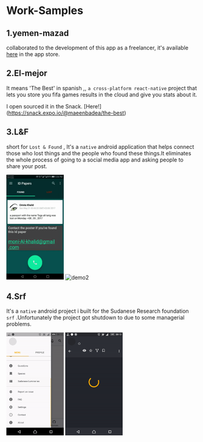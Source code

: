 # Work-Samples


## 1.yemen-mazad

collaborated to the development of this app as a freelancer, it's available [here](https://play.google.com/store/apps/details?id=com.yemenmazad&hl=en_US) in the app store.


## 2.El-mejor

It means 'The Best' in spanish ,, `a cross-platform react-native` project that lets you store you fifa games results in the cloud and give you stats about it.

I open sourced it in the Snack. [Here!] (https://snack.expo.io/@maeenbadea/the-best)



## 3.L&F  

short for `Lost & Found` , It's a `native` android application that helps connect those who lost things and the people who found these things.It eliminates the whole process of going to a social media app and asking people to share your post.

<img src="gifs/l&f1.gif" alt="demo1" width="30%"/>
<img src="gifs/l&f2.gif" alt="demo2" width="30%"/>


## 4.Srf   

It's a `native` android project i built for the Sudanese Research foundation `srf` .Unfortunately the   project got shutdown to due to some managerial problems. 

<img src="gifs/srf1.gif" alt="demo1" width="30%"/>
<img src="gifs/srf2.gif" alt="demo2" width="30%"/>









